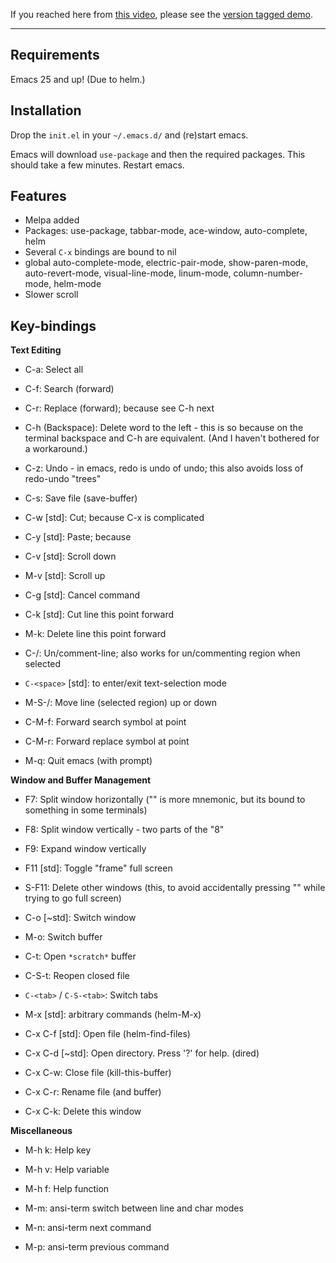 If you reached here from [this video](https://www.youtube.com/watch?v=GJ4i10U_zzg), please
see the [version tagged demo](https://github.com/digikar99/emacs-noob/tree/demo).

***

## Requirements

Emacs 25 and up! (Due to helm.)

## Installation

Drop the `init.el` in your `~/.emacs.d/` and (re)start emacs.

Emacs will download `use-package` and then the required packages. This should take
a few minutes. Restart emacs.

## Features

- Melpa added
- Packages: use-package, tabbar-mode, ace-window, auto-complete, helm
- Several `C-x` bindings are bound to nil
- global auto-complete-mode, electric-pair-mode, show-paren-mode, auto-revert-mode, visual-line-mode, linum-mode, column-number-mode, helm-mode
- Slower scroll


## Key-bindings

**Text Editing**

- C-a: Select all
- C-f: Search (forward)
- C-r: Replace (forward); because see C-h next
- C-h (Backspace): Delete word to the left - this is so because on the terminal backspace
and C-h are equivalent. (And I haven't bothered for a workaround.)
- C-z: Undo - in emacs, redo is undo of undo; this also avoids loss of redo-undo "trees"
- C-s: Save file (save-buffer)
- C-w [std]: Cut; because C-x is complicated
- C-y [std]: Paste; because
- C-v [std]: Scroll down
- M-v [std]: Scroll up
- C-g [std]: Cancel command
- C-k [std]: Cut line this point forward
- M-k: Delete line this point forward
- C-/: Un/comment-line; also works for un/commenting region when selected
- `C-<space>` [std]: to enter/exit text-selection mode



- M-S-<up>/<down>: Move line (selected region) up or down
- C-M-f: Forward search symbol at point
- C-M-r: Forward replace symbol at point
- M-q: Quit emacs (with prompt)


**Window and Buffer Management**

- F7: Split window horizontally ("<f10>" is more mnemonic, but its bound to something
in some terminals)
- F8: Split window vertically - two parts of the "8"
- F9: Expand window vertically
- F11 [std]: Toggle "frame" full screen
- S-F11: Delete other windows (this, to avoid accidentally pressing "<f11>" while
trying to go full screen)
- C-o [~std]: Switch window
- M-o: Switch buffer

- C-t: Open `*scratch*` buffer
- C-S-t: Reopen closed file
- `C-<tab>` / `C-S-<tab>`: Switch tabs
- M-x [std]: arbitrary commands (helm-M-x)
- C-x C-f [std]: Open file (helm-find-files)
- C-x C-d [~std]: Open directory. Press '?' for help. (dired)
- C-x C-w: Close file (kill-this-buffer)
- C-x C-r: Rename file (and buffer)
- C-x C-k: Delete this window

**Miscellaneous**

- M-h k: Help key
- M-h v: Help variable
- M-h f: Help function

- M-m: ansi-term switch between line and char modes
- M-n: ansi-term next command
- M-p: ansi-term previous command